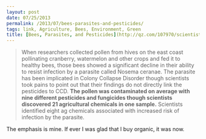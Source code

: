 ```yaml
---
layout: post
date: 07/25/2013
permalink: /2013/07/bees-parasites-and-pesticides/
tags: link, Agriculture, Bees, Environment, Green
title: [Bees, Parasites, and Pesticides](http://qz.com/107970/scientists-discover-whats-killing-the-bees-and-its-worse-than-you-thought/)
---
```


<blockquote>
  <p>When researchers collected pollen from hives on the east coast pollinating cranberry, watermelon and other crops and fed it to healthy bees, those bees showed a significant decline in their ability to resist infection by a parasite called Nosema ceranae. The parasite has been implicated in Colony Collapse Disorder though scientists took pains to point out that their findings do not directly link the pesticides to CCD. <strong>The pollen was contaminated on average with nine different pesticides and fungicides though scientists discovered 21 agricultural chemicals in one sample.</strong> Scientists identified eight ag chemicals associated with increased risk of infection by the parasite.</p>
</blockquote>

<p>The emphasis is mine. If ever I was glad that I buy organic, it was now.</p>
